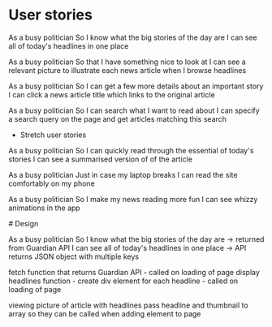 # User stories

As a busy politician
So I know what the big stories of the day are
I can see all of today's headlines in one place

As a busy politician
So that I have something nice to look at
I can see a relevant picture to illustrate each news article when I browse headlines

As a busy politician
So I can get a few more details about an important story
I can click a news article title which links to the original article

As a busy politician
So I can search what I want to read about
I can specify a search query on the page and get articles matching this search

- Stretch user stories

As a busy politician
So I can quickly read through the essential of today's stories
I can see a summarised version of of the article 

As a busy politician
Just in case my laptop breaks
I can read the site comfortably on my phone

As a busy politician
So I make my news reading more fun
I can see whizzy animations in the app

# Design

As a busy politician
So I know what the big stories of the day are -> returned from Guardian API
I can see all of today's headlines in one place -> API returns JSON object with multiple keys

fetch function that returns Guardian API - called on loading of page
display headlines function - create div element for each headline - called on loading of page

viewing picture of article with headlines
pass headline and thumbnail to array so they can be called when adding element to page

